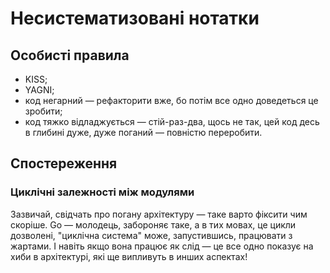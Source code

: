 # Несистематизовані нотатки

## Особисті правила

* KISS;
* YAGNI;
* код негарний — рефакторити вже, бо потім все одно доведеться це зробити;
* код тяжко відладжується — стій-раз-два, щось не так, цей код десь в глибині дуже, дуже поганий — повністю переробити.

## Спостереження

### Циклічні залежності між модулями

Зазвичай, свідчать про погану архітектуру — таке варто фіксити чим скоріше. Go — молодець, забороняє таке, а в тих мовах, 
це цикли дозволені, "циклічна система" може, запустившись, працювати з жартами. І навіть якщо вона працює як слід — це все 
одно показує на хиби в архітектурі, які ще випливуть в инших аспектах! 
